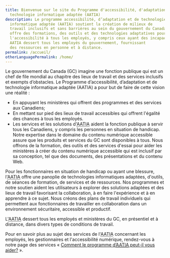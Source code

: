 ```yaml
---
title: Bienvenue sur le site du Programme d'accessibilité, d'adaptation et de
  technologie informatique adaptée (AATIA)
description: Le programme accessibilité, d’adaptation et de technologie
  informatique adaptée (AATIA) soutient la création de milieux de
  travail inclusifs et sans barrières au sein du gouvernement du Canada. Il
  offre des formations, des outils et des technologies adaptatives pour garantir
  l'accessibilité à tous les employés, y compris ceux ayant des incapacités.
  AATIA dessert tous les employés du gouvernement, fournissant
  des ressources en personne et à distance.
permalink: /accueil/
otherLanguagePermalink: /home/
---
```

Le gouvernement du Canada (<abbr>GC</abbr>) imagine une fonction publique qui est un chef de file mondial au chapitre des lieux de travail et des services inclusifs et exempts d’obstacles. Le Programme d’accessibilité, d’adaptation et de technologie informatique adaptée (<abbr>AATIA</abbr>) a pour but de faire de cette vision une réalité :

- En appuyant les ministères qui offrent des programmes et des services aux Canadiens;
- En mettant sur pied des lieux de travail accessibles qui offrent l'égalité des chances à tous les employés.
- Les services et les solutions d'<abbr title="accessibilité, d’adaptation et de technologie informatique adaptée">AATIA</abbr> aident la fonction publique à servir tous les Canadiens, y compris les personnes en situation de handicap. Notre expertise dans le domaine du contenu numérique accessible assure que les produits et services du GC sont disponibles à tous. Nous offrons de la formation, des outils et des services d'essai pour aider les ministères à créer du contenu numérique accessible qui est inclusif par sa conception, tel que des documents, des présentations et du contenu Web.

Pour les fonctionnaires en situation de handicap ou ayant une blessure, l'<abbr title="accessibilité, d’adaptation et de technologie informatique adaptée">AATIA</abbr> offre une panoplie de technologies informatiques adaptées, d'outils, de séances de formation, de services et de ressources. Nos programmes et notre soutien aident les utilisateurs à explorer des solutions adaptées et des lieux de travail favorisant la collaboration, à en faire l'expérience et à en apprendre à ce sujet. Nous créons des plans de travail individuels qui permettent aux fonctionnaires de travailler en collaboration dans un environnement sécuritaire, accessible et productif.

L'<abbr title="accessibilité, d’adaptation et de technologie informatique adaptée">AATIA</abbr> dessert tous les employés et ministères du GC, en présentiel et à distance, dans divers types de conditions de travail.

Pour en savoir plus au sujet des services de l'<abbr title="accessibilité, d’adaptation et de technologie informatique adaptée">AATIA</abbr> concernant les employés, les gestionnaires et l'accessibilité numérique, rendez-vous à notre page des services « [Comment le programme d’<abbr title="accessibilité, d’adaptation et de technologie informatique adaptée">AATIA</abbr> peut-il vous aider?](/comment-le-programme-d-aatia-peut-il-vous-aider) ».
